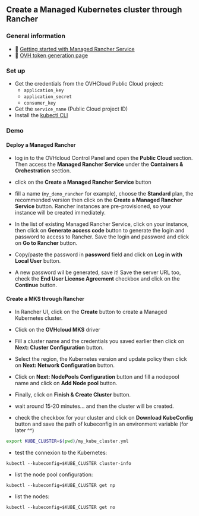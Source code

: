 ## Create a Managed Kubernetes cluster through Rancher

### General information
 - 🔗 [Getting started with Managed Rancher Service](https://help.ovhcloud.com/csm/en-gb-public-cloud-managed-rancher-service-getting-started?id=kb_article_view&sysparm_article=KB0061909)
 - 🔗 [OVH token generation page](https://www.ovh.com/auth/api/createToken?GET=/*&POST=/*&PUT=/*&DELETE=/*)

### Set up
  - Get the credentials from the OVHCloud Public Cloud project:
    - `application_key`
    - `application_secret`
    - `consumer_key`
  - Get the `service_name` (Public Cloud project ID)
  - Install the [kubectl CLI](https://kubernetes.io/docs/tasks/tools/#kubectl)

### Demo

#### Deploy a Managed Rancher

  - log in to the OVHcloud Control Panel and open the **Public Cloud** section. Then access the **Managed Rancher Service** under the **Containers & Orchestration** section.

  - click on the **Create a Managed Rancher Service** button
  - fill a name (`my_demo_rancher` for example), choose the **Standard** plan, the recommended version then click on the **Create a Managed Rancher Service** button.
  Rancher instances are pre-provisioned, so your instance will be created immediately.

  - In the list of existing Managed Rancher Service, click on your instance, then click on **Generate access code** button to generate the login and password to access to Rancher. Save the login and password and click on **Go to Rancher** button.

  -  Copy/paste the password in **password** field and click on **Log in with Local User** button.

  - A new password wil be generated, save it! Save the server URL too, check the **End User License Agreement** checkbox and click on the **Continue** button.

#### Create a MKS through Rancher

  - In Rancher UI, click on the **Create** button to create a Managed Kubernetes cluster.
  - Click on the **OVHcloud MKS** driver
  - Fill a cluster name and the credentials you saved earlier then click on **Next: Cluster Configuration** button.
  - Select the region, the Kubernetes version and update policy then click on **Next: Network Configuration** button.
  - Click on **Next: NodePools Configuration** button and fill a nodepool name and click on **Add Node pool** button.
  - Finally, click on **Finish & Create Cluster** button.

  - wait around 15-20 minutes... and then the cluster will be created.

  - check the checkbox for your cluster and click on **Download KubeConfig** button and save the path of kubeconfig in an environment variable (for later ^^)

```bash
export KUBE_CLUSTER=$(pwd)/my_kube_cluster.yml
```

  - test the connexion to the Kubernetes:
  
`kubectl --kubeconfig=$KUBE_CLUSTER cluster-info`

  - list the node pool configuration:

`kubectl --kubeconfig=$KUBE_CLUSTER get np`

  - list the nodes:

`kubectl --kubeconfig=$KUBE_CLUSTER get no`